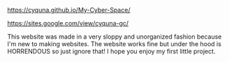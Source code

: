 https://cyquna.github.io/My-Cyber-Space/

https://sites.google.com/view/cyquna-gc/


This website was made in a very sloppy and unorganized fashion because I'm new to making websites. The website works fine but under the hood is HORRENDOUS so just ignore that! I hope you enjoy my first little project.
